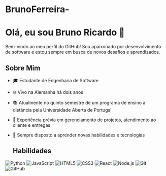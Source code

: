 # BrunoFerreira-

# Olá, eu sou Bruno Ricardo 👋

Bem-vindo ao meu perfil do GitHub! Sou apaixonado por desenvolvimento de software e estou sempre em busca de novos desafios e aprendizados.

## Sobre Mim

- 🎓 Estudante de Engenharia de Software
- 🌐 Vivo na Alemanha há dois anos
- 📚 Atualmente no quinto semestre de um programa de ensino à distância pela Universidade Aberta de Portugal
- 💼 Experiência prévia em gerenciamento de projetos, atendimento ao cliente e entregas
- 🚀 Sempre disposto a aprender novas habilidades e tecnologias

  ## Habilidades

![Python](https://img.shields.io/badge/-Python-333?style=flat&logo=python)
![JavaScript](https://img.shields.io/badge/-JavaScript-333?style=flat&logo=javascript)
![HTML5](https://img.shields.io/badge/-HTML5-333?style=flat&logo=html5)
![CSS3](https://img.shields.io/badge/-CSS3-333?style=flat&logo=css3)
![React](https://img.shields.io/badge/-React-333?style=flat&logo=react)
![Node.js](https://img.shields.io/badge/-Node.js-333?style=flat&logo=node.js)
![Git](https://img.shields.io/badge/-Git-333?style=flat&logo=git)
![GitHub](https://img.shields.io/badge/-GitHub-333?style=flat&logo=github)

